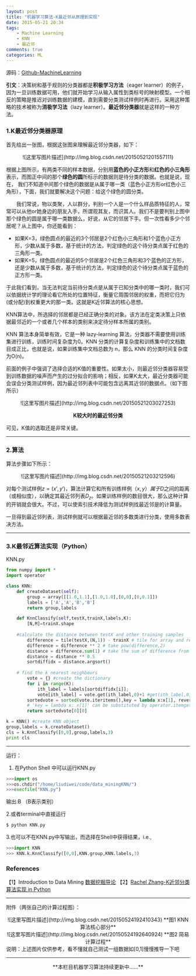 ```yaml
---
layout: post
title: "机器学习算法-K最近邻从原理到实现"
date: 2015-05-21 20:34
tags: 
	- Machine Learning
	- KNN
	- 最近邻
comments: true
categories: ML
---
```


源码：[Github-MachineLearning](https://github.com/csuldw/MachineLearning/tree/master/KNN)

**引文**：决策树和基于规则的分类器都是**积极学习方法**（eager learner）的例子，因为一旦训练数据可用，他们就开始学习从输入属性到类标号的映射模型。一个相反的策略是推迟对训练数据的建模，直到需要分类测试样例时再进行。采用这种策略的技术被称为**消极学习法**（lazy learner）。**最近邻分类器**就是这样的一种方法。

<!-- more -->

### **1.K最近邻分类器原理**

首先给出一张图，根据这张图来理解最近邻分类器，如下：

<center>![这里写图片描述](http://img.blog.csdn.net/20150521201557111)
</center>

根据上图所示，有两类不同的样本数据，分别用**蓝色的小正方形**和**红色的小三角形**表示，而图正中间的那个**绿色的圆**所标示的数据则是待分类的数据。也就是说，现在， 我们不知道中间那个绿色的数据是从属于哪一类（蓝色小正方形or红色小三角形），下面，我们就要解决这个问题：给这个绿色的圆分类。

　　我们常说，物以类聚，人以群分，判别一个人是一个什么样品质特征的人，常常可以从他or她身边的朋友入手，所谓观其友，而识其人。我们不是要判别上图中那个绿色的圆是属于哪一类数据么，好说，从它的邻居下手。但一次性看多少个邻居呢？从上图中，你还能看到：

- 如果K=3，绿色圆点的最近的3个邻居是2个红色小三角形和1个蓝色小正方形，少数从属于多数，基于统计的方法，判定绿色的这个待分类点属于红色的三角形一类。
- 如果K=5，绿色圆点的最近的5个邻居是2个红色三角形和3个蓝色的正方形，还是少数从属于多数，基于统计的方法，判定绿色的这个待分类点属于蓝色的正方形一类。

于此我们看到，当无法判定当前待分类点是从属于已知分类中的哪一类时，我们可以依据统计学的理论看它所处的位置特征，衡量它周围邻居的权重，而把它归为(或分配)到权重更大的那一类。这就是K近邻算法的核心思想。

KNN算法中，所选择的邻居都是已经正确分类的对象。该方法在定类决策上只依据最邻近的一个或者几个样本的类别来决定待分样本所属的类别。

KNN 算法本身简单有效，它是一种 lazy-learning 算法，分类器不需要使用训练集进行训练，训练时间复杂度为0。KNN 分类的计算复杂度和训练集中的文档数目成正比，也就是说，如果训练集中文档总数为 n，那么 KNN 的分类时间复杂度为O(n)。

前面的例子中强调了选择合适的K值的重要性。如果太小，则最近邻分类器容易受到训练数据的噪声而产生的过分拟合的影响；相反，如果K太大，最近分类器可能会误会分类测试样例，因为最近邻列表中可能包含远离其近邻的数据点。（如下图所示）

<center>![这里写图片描述](http://img.blog.csdn.net/20150521203027253) 

**K较大时的最近邻分类**

</center>


可见，K值的选取还是非常关键。

--------------


### **2.算法**

算法步骤如下所示：

<center>![这里写图片描述](http://img.blog.csdn.net/20150521203212596)</center>

对每个测试样例$z = (x',y')$，算法计算它和所有训练样例$（x,y）属于D$之间的距离（或相似度），以确定其最近邻列表$D_z$。如果训练样例的数目很大，那么这种计算的开销就会很大。不过，可以使索引技术降低为测试样例找最近邻是的计算量。

一旦得到最近邻列表，测试样例就可以根据最近邻的多数类进行分类，使用多数表决方法。


--------------

### **3.K最邻近算法实现（Python）**
KNN.py

```python
from numpy import *
import operator

class KNN:
    def createDataset(self):
        group = array([[1.0,1.1],[1.0,1.0],[0,0],[0,0.1]])
        labels = ['A','A','B','B']
        return group,labels

    def KnnClassify(self,testX,trainX,labels,K):
        [N,M]=trainX.shape
    
    #calculate the distance between testX and other training samples
        difference = tile(testX,(N,1)) - trainX # tile for array and repeat for matrix in Python, == repmat in Matlab
        difference = difference ** 2 # take pow(difference,2)
        distance = difference.sum(1) # take the sum of difference from all dimensions
        distance = distance ** 0.5
        sortdiffidx = distance.argsort()
    
    # find the k nearest neighbours
        vote = {} #create the dictionary
        for i in range(K):
            ith_label = labels[sortdiffidx[i]];
            vote[ith_label] = vote.get(ith_label,0)+1 #get(ith_label,0) : if dictionary 'vote' exist key 'ith_label', return vote[ith_label]; else return 0
        sortedvote = sorted(vote.iteritems(),key = lambda x:x[1], reverse = True)
        # 'key = lambda x: x[1]' can be substituted by operator.itemgetter(1)
        return sortedvote[0][0]

k = KNN() #create KNN object
group,labels = k.createDataset()
cls = k.KnnClassify([0,0],group,labels,3)
print cls

```
-------------------
运行：
1. 在Python Shell 中可以运行KNN.py

```python
>>>import os
>>>os.chdir("/home/liudiwei/code/data_miningKNN/")
>>>execfile("KNN.py")
```
输出:B
（B表示类别）

2.或者terminal中直接运行

```python
$ python KNN.py
```

3.也可以不在KNN.py中写输出，而选择在Shell中获得结果，i.e.,

```python
>>>import KNN
>>> KNN.k.KnnClassify([0,0],KNN.group,KNN.labels,3)
```

### **References**

【1】Introduction to Data Mining <a href="http://vdisk.weibo.com/s/akTUdytgliZM8">数据挖掘导论</a>
【2】<a href="http://blog.csdn.net/abcjennifer/article/details/19757987">Rachel Zhang-K近邻分类算法实现 in Python</a>


-----

附件（两张自己的计算过程图）：
<center>![这里写图片描述](http://img.blog.csdn.net/20150524192410343)
**图1 KNN算法核心部分**
</center>
<center>
![这里写图片描述](http://img.blog.csdn.net/20150524192640924)
**图2 简易计算过程**
</center>
说明：上述图片仅供参考，看不懂就自己测试一组数据如[0,1]慢慢推导一下吧

-------

<center>**本栏目机器学习算法持续更新中……**</center>